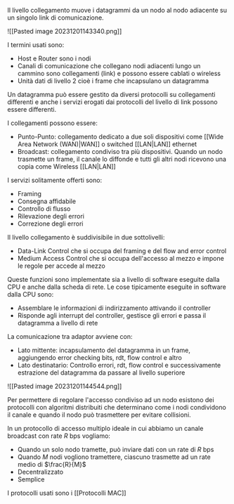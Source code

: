 Il livello collegamento muove i datagrammi da un nodo al nodo adiacente su un singolo link di comunicazione.

![[Pasted image 20231201143340.png]]

I termini usati sono:
- Host e Router sono i nodi
- Canali di comunicazione che collegano nodi adiacenti lungo un cammino sono collegamenti (link) e possono essere cablati o wireless
- Unità dati di livello 2 cioè i frame che incapsulano un datagramma

Un datagramma può essere gestito da diversi protocolli su collegamenti differenti e anche i servizi erogati dai protocolli del livello di link possono essere differenti.

I collegamenti possono essere:
- Punto-Punto: collegamento dedicato a due soli dispositivi come [[Wide Area Network (WAN)|WAN]] o switched [[LAN|LAN]] ethernet
- Broadcast: collegamento condiviso tra più dispositivi. Quando un nodo trasmette un frame, il canale lo diffonde e tutti gli altri nodi ricevono una copia come Wireless [[LAN|LAN]] 

I servizi solitamente offerti sono:
- Framing
- Consegna affidabile
- Controllo di flusso
- Rilevazione degli errori
- Correzione degli errori

Il livello collegamento è suddivisibile in due sottolivelli:
- Data-Link Control che si occupa del framing e del flow and error control
- Medium Access Control che si occupa dell'accesso al mezzo e impone le regole per accede al mezzo

Queste funzioni sono implementate sia a livello di software eseguite dalla CPU e anche dalla scheda di rete. Le cose tipicamente eseguite in software dalla CPU sono:
- Assemblare le informazioni di indirizzamento attivando il controller
- Risponde agli interrupt del controller, gestisce gli errori e passa il datagramma a livello di rete

La comunicazione tra adaptor avviene con:
- Lato mittente: incapsulamento del datagramma in un frame, aggiungendo error checking bits, rdt, flow control e altro
- Lato destinatario: Controllo errori, rdt, flow control e successivamente estrazione del datagramma da passare al livello superiore

![[Pasted image 20231201144544.png]]

Per permettere di regolare l'accesso condiviso ad un nodo esistono dei protocolli con algoritmi distribuiti che determinano come i nodi condividono il canale e quando il nodo può trasmettere per evitare collisioni.

In un protocollo di accesso multiplo ideale in cui abbiamo un canale broadcast con rate $R$ bps vogliamo:
- Quando un solo nodo tramette, può inviare dati con un rate di $R$ bps
- Quando $M$ nodi vogliono tramettere, ciascuno trasmette ad un rate medio di $\frac{R}{M}$
- Decentralizzato
- Semplice

I protocolli usati sono i [[Protocolli MAC]] 